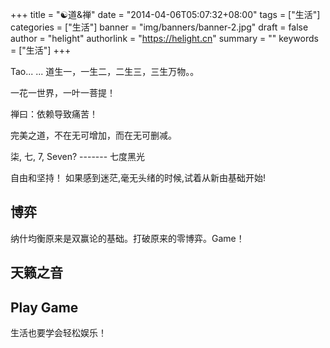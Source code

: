 +++
title = "☯道&禅"
date = "2014-04-06T05:07:32+08:00"
tags = ["生活"]
categories = ["生活"]
banner = "img/banners/banner-2.jpg"
draft = false
author = "helight"
authorlink = "https://helight.cn"
summary = ""
keywords = ["生活"]
+++


Tao... ...
道生一，一生二，二生三，三生万物。。

一花一世界，一叶一菩提！

禅曰：依赖导致痛苦！

完美之道，不在无可增加，而在无可删减。
<!--more-->
柒, 七, 7, Seven? ------- 七度黑光 

自由和坚持！ 如果感到迷茫,毫无头绪的时候,试着从新由基础开始!



## 博弈
纳什均衡原来是双赢论的基础。打破原来的零博弈。Game！


## 天籁之音

## Play Game
生活也要学会轻松娱乐！

